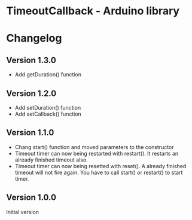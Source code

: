 # TimeoutCallback - Arduino library

# Changelog

## Version 1.3.0

* Add getDuration() function

## Version 1.2.0

* Add setDuration() function 
* Add setCallback() function 

## Version 1.1.0

* Chang start() function and moved parameters to the constructor 
* Timeout timer can now being restarted with restart(). It restarts an already finished timeout also.
* Timeout timer can now being resetted with reset(). A already finished timeout will not fire again. You have to call start() or restart() to start timer.

## Version 1.0.0

Initial version